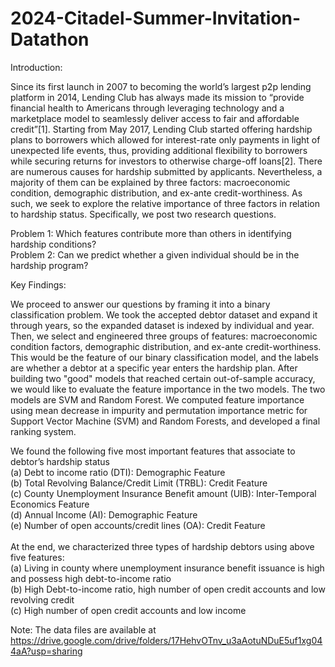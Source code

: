# 2024-Citadel-Summer-Invitation-Datathon

Introduction:

Since its first launch in 2007 to becoming the world’s largest p2p lending platform in 2014, Lending Club has always made its mission to “provide financial health to Americans through leveraging technology and a marketplace model to seamlessly deliver access to fair and affordable credit”[1]. Starting from May 2017, Lending Club started offering hardship plans to borrowers which allowed for interest-rate only payments in light of unexpected life events, thus, providing additional flexibility to borrowers while securing returns for investors to otherwise charge-off loans[2].
There are numerous causes for hardship submitted by applicants. Nevertheless, a majority of them can be explained by three factors: macroeconomic condition, demographic distribution, and ex-ante credit-worthiness. As such, we seek to explore the relative importance of three factors in relation to hardship status. Specifically, we post two research questions.

Problem 1: Which features contribute more than others in identifying hardship conditions? <br />
Problem 2: Can we predict whether a given individual should be in the hardship program?


Key Findings:

We proceed to answer our questions by framing it into a binary classification problem. We took the accepted debtor dataset and expand it through years, so the expanded dataset is indexed by individual and year. Then, we select and engineered three groups of features: macroeconomic condition factors, demographic distribution, and ex-ante credit-worthiness. This would be the feature of our binary classification model, and the labels are whether a debtor at a specific year enters the hardship plan. After building two "good" models that reached certain out-of-sample accuracy, we would like to evaluate the feature importance in the two models. The two models are SVM and Random Forest. We computed feature importance using mean decrease in impurity and permutation importance metric for Support Vector Machine (SVM) and Random Forests, and developed a final ranking system.

We found the following five most important features that associate to debtor’s hardship status<br />
(a) Debt to income ratio (DTI): Demographic Feature<br />
(b) Total Revolving Balance/Credit Limit (TRBL): Credit Feature<br />
(c) County Unemployment Insurance Benefit amount (UIB): Inter-Temporal Economics Feature <br />
(d) Annual Income (AI): Demographic Feature<br />
(e) Number of open accounts/credit lines (OA): Credit Feature<br /><br />
At the end, we characterized three types of hardship debtors using above five features:<br />
(a) Living in county where unemployment insurance benefit issuance is high and possess high debt-to-income ratio<br />
(b) High Debt-to-income ratio, high number of open credit accounts and low revolving credit <br />
(c) High number of open credit accounts and low income

Note:
The data files are available at https://drive.google.com/drive/folders/17HehvOTnv_u3aAotuNDuE5uf1xg044aA?usp=sharing
